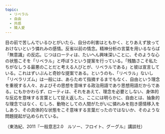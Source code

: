 ```yaml
---
topic:
  - リベラル
  - 自由
  - 共感
  - 隣人愛
---
```

目の前で苦しんでいるひとがいたら、自分の利害はともかく、とりあえず放っておけないという憐れみの感情。反省以前の情念。精神分析の言葉を用いるならば「無意識」の反応。じつはローティは、たいへん興味深いことに、そのような心の状態こそを「リベラル」と呼ぼうという提案を行っている。「残酷さこそ私たちがなしうる最悪のことだと考える人びとが、リベラルである」と彼は宣言している。これはずいぶんと奇妙な提案である。というのも、「リベラル」ないし「リベラリズム」は一般には、あらためて指摘するまでもなく、自由という理念を重視する人々、およびその思想を意味する政治用語であり思想用語だからである。にもかかわらず、ローティは、それをあえて、理念を必要としない、身体的な反応を意味する言葉として捉え返した。ここには明らかに、自由とは、抽象的な理念ではなく、むしろ、動物としての人間がたがいに憐れみを抱き感情移入をしあう、その具体的な状態をこそ意味する言葉だったのではないか、そのような問題提起が込められている。

（東浩紀、2011『一般意志2.0　ルソー、フロイト、グーグル』講談社）